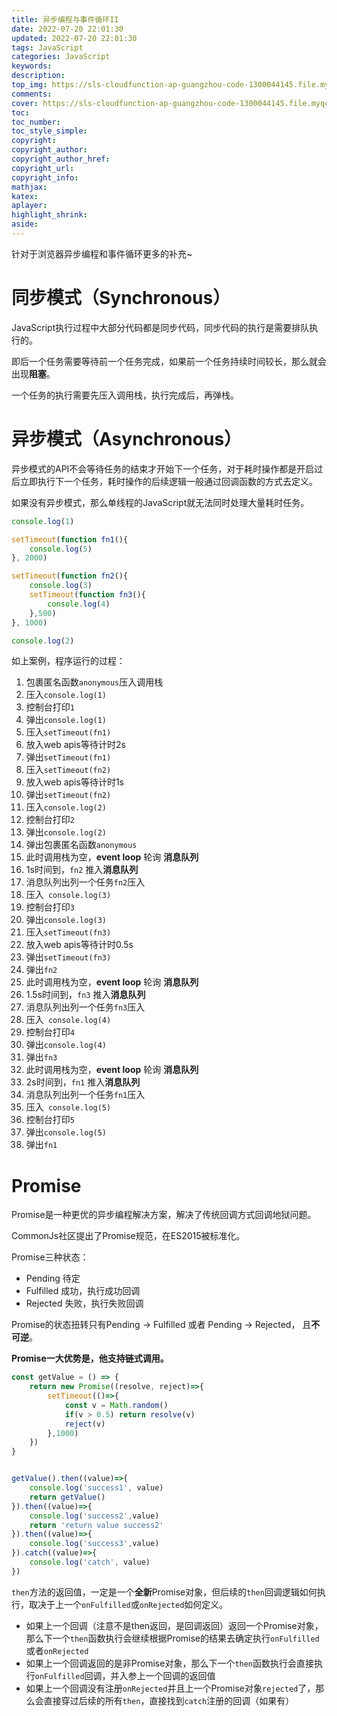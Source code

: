 ```yaml
---
title: 异步编程与事件循环II
date: 2022-07-20 22:01:30
updated: 2022-07-20 22:01:30
tags: JavaScript
categories: JavaScript
keywords:
description:
top_img: https://sls-cloudfunction-ap-guangzhou-code-1300044145.file.myqcloud.com/upload/202207202202136.png
comments:
cover: https://sls-cloudfunction-ap-guangzhou-code-1300044145.file.myqcloud.com/upload/202207202202136.png
toc:
toc_number:
toc_style_simple:
copyright:
copyright_author:
copyright_author_href:
copyright_url:
copyright_info:
mathjax:
katex:
aplayer:
highlight_shrink:
aside:
---
```


针对于浏览器异步编程和事件循环更多的补充~

# 同步模式（Synchronous）

JavaScript执行过程中大部分代码都是同步代码，同步代码的执行是需要排队执行的。

即后一个任务需要等待前一个任务完成，如果前一个任务持续时间较长，那么就会出现**阻塞**。

一个任务的执行需要先压入调用栈，执行完成后，再弹栈。

# 异步模式（Asynchronous）

异步模式的API不会等待任务的结束才开始下一个任务，对于耗时操作都是开启过后立即执行下一个任务，耗时操作的后续逻辑一般通过回调函数的方式去定义。

如果没有异步模式，那么单线程的JavaScript就无法同时处理大量耗时任务。

```javascript
console.log(1)

setTimeout(function fn1(){
    console.log(5)
}, 2000)

setTimeout(function fn2(){
    console.log(3)
    setTimeout(function fn3(){
        console.log(4)
    },500)
}, 1000)

console.log(2)
```

如上案例，程序运行的过程：

1. 包裹匿名函数`anonymous`压入调用栈
2. 压入`console.log(1)`
3. 控制台打印`1`
4. 弹出`console.log(1)`
5. 压入`setTimeout(fn1)`
6. 放入web apis等待计时2s
7. 弹出`setTimeout(fn1)`
8. 压入`setTimeout(fn2)`
9. 放入web apis等待计时1s
10. 弹出`setTimeout(fn2)`
11. 压入`console.log(2)`
12. 控制台打印`2`
13. 弹出`console.log(2)`
14. 弹出包裹匿名函数`anonymous`
15. 此时调用栈为空，**event loop** 轮询 **消息队列**
16. 1s时间到，`fn2` 推入**消息队列**
17. 消息队列出列一个任务`fn2`压入
18. 压入` console.log(3)`
19. 控制台打印`3`
20. 弹出`console.log(3)`
21. 压入`setTimeout(fn3)`
22. 放入web apis等待计时0.5s
23. 弹出`setTimeout(fn3)`
24. 弹出`fn2`
25. 此时调用栈为空，**event loop** 轮询 **消息队列**
26. 1.5s时间到，`fn3` 推入**消息队列**
27. 消息队列出列一个任务`fn3`压入
28. 压入` console.log(4)`
29. 控制台打印`4`
30. 弹出`console.log(4)`
31. 弹出`fn3`
32. 此时调用栈为空，**event loop** 轮询 **消息队列**
33. 2s时间到，`fn1` 推入**消息队列**
34. 消息队列出列一个任务`fn1`压入
35. 压入` console.log(5)`
36. 控制台打印`5`
37. 弹出`console.log(5)`
38. 弹出`fn1`

# Promise

Promise是一种更优的异步编程解决方案，解决了传统回调方式回调地狱问题。

CommonJs社区提出了Promise规范，在ES2015被标准化。

Promise三种状态：

- Pending 待定
- Fulfilled 成功，执行成功回调
- Rejected 失败，执行失败回调

Promise的状态扭转只有Pending -> Fulfilled 或者 Pending -> Rejected， 且**不可逆**。



**Promise一大优势是，他支持链式调用。**

```javascript
const getValue = () => {
    return new Promise((resolve, reject)=>{
        setTimeout(()=>{
            const v = Math.random()
            if(v > 0.5) return resolve(v)
            reject(v)
        },1000)
    })
}


getValue().then((value)=>{
    console.log('success1', value)
    return getValue()
}).then((value)=>{
    console.log('success2',value)
    return 'return value success2'
}).then((value)=>{
    console.log('success3',value)
}).catch((value)=>{
    console.log('catch', value)
})
```

`then`方法的返回值，一定是一个**全新**Promise对象，但后续的`then`回调逻辑如何执行，取决于上一个`onFulfilled`或`onRejected`如何定义。

- 如果上一个回调（注意不是then返回，是回调返回）返回一个Promise对象，那么下一个`then`函数执行会继续根据Promise的结果去确定执行`onFulfilled`或者`onRejected`
- 如果上一个回调返回的是非Promise对象，那么下一个`then`函数执行会直接执行`onFulfilled`回调，并入参上一个回调的返回值
- 如果上一个回调没有注册`onRejected`并且上一个Promise对象`rejected`了，那么会直接穿过后续的所有`then`，直接找到`catch`注册的回调（如果有）